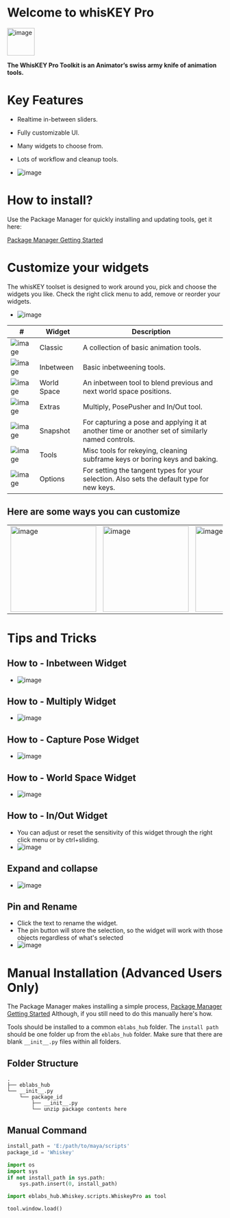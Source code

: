 # Welcome to whisKEY Pro

<img src="https://raw.githubusercontent.com/eblabs/eblabs_community/master/docs/whisKEY/data/whiskey_icon.png" alt="image" width="64px" />

**The WhisKEY Pro Toolkit is an Animator’s swiss army knife of animation tools.**

# Key Features
* Realtime in-between sliders.
* Fully customizable UI.
* Many widgets to choose from.
* Lots of workflow and cleanup tools.

* <img src="https://raw.githubusercontent.com/eblabs/eblabs_community/master/docs/whisKEY/data/WhisKEYPro.jpg" alt="image" />


# How to install?
Use the Package Manager for quickly installing and updating tools, get it here:

[Package Manager Getting Started](https://eblabs.com/package-manager-quick-install-beta/)


# Customize your widgets
The whisKEY toolset is designed to work around you, pick and choose the widgets you like. Check the right click menu to add, remove or reorder your widgets.

* <img src="https://raw.githubusercontent.com/eblabs/eblabs_community/master/docs/whisKEY/data/MainMenu.png" alt="image" />


| # | Widget | Description | 
| --- | --- |--- |
| <img src="https://raw.githubusercontent.com/eblabs/eblabs_community/master/docs/whisKEY/data/Widget_Classic.jpg" alt="image" /> | Classic | A collection of basic animation tools. |
| <img src="https://raw.githubusercontent.com/eblabs/eblabs_community/master/docs/whisKEY/data/Widget_Inbetween.jpg" alt="image" /> | Inbetween | Basic inbetweening tools. |
| <img src="https://raw.githubusercontent.com/eblabs/eblabs_community/master/docs/whisKEY/data/Widget_WorldSpace.jpg" alt="image" /> | World Space | An inbetween tool to blend previous and next world space positions.  |
| <img src="https://raw.githubusercontent.com/eblabs/eblabs_community/master/docs/whisKEY/data/Widget_Extras.jpg" alt="image" /> | Extras | Multiply, PosePusher and In/Out tool. |
| <img src="https://raw.githubusercontent.com/eblabs/eblabs_community/master/docs/whisKEY/data/Widget_SnapShot.jpg" alt="image" /> | Snapshot | For capturing a pose and applying it at another time or another set of similarly named controls. |
| <img src="https://raw.githubusercontent.com/eblabs/eblabs_community/master/docs/whisKEY/data/Widget_Tools.jpg" alt="image" /> | Tools | Misc tools for rekeying, cleaning subframe keys or boring keys and baking. |
| <img src="https://raw.githubusercontent.com/eblabs/eblabs_community/master/docs/whisKEY/data/Widget_Options.jpg" alt="image" /> | Options | For setting the tangent types for your selection. Also sets the default type for new keys. |

## Here are some ways you can customize
| | | | |
|-|-|-|-|
|<img src="https://raw.githubusercontent.com/eblabs/eblabs_community/master/docs/whisKEY/data/Customize_A.png" alt="image" width="200"/> | <img src="https://raw.githubusercontent.com/eblabs/eblabs_community/master/docs/whisKEY/data/Customize_B.png" alt="image" width="200"/> | <img src="https://raw.githubusercontent.com/eblabs/eblabs_community/master/docs/whisKEY/data/Customize_C.png" alt="image" width="200"/> | <img src="https://raw.githubusercontent.com/eblabs/eblabs_community/master/docs/whisKEY/data/Customize_D.png" alt="image" width="200"/> |


# Tips and Tricks

## How to - Inbetween Widget
* <img src="https://raw.githubusercontent.com/eblabs/eblabs_community/master/docs/whisKEY/data/inbetween.gif" alt="image" />

## How to - Multiply Widget
* <img src="https://raw.githubusercontent.com/eblabs/eblabs_community/master/docs/whisKEY/data/multiply.gif" alt="image" />

## How to - Capture Pose Widget
* <img src="https://raw.githubusercontent.com/eblabs/eblabs_community/master/docs/whisKEY/data/capturePose.gif" alt="image" />

## How to - World Space Widget
* <img src="https://raw.githubusercontent.com/eblabs/eblabs_community/master/docs/whisKEY/data/worldSpace2.gif" alt="image" />

## How to - In/Out Widget
* You can adjust or reset the sensitivity of this widget through the right click menu or by ctrl+sliding.
* <img src="https://raw.githubusercontent.com/eblabs/eblabs_community/master/docs/whisKEY/data/inOut.gif" alt="image" />

## Expand and collapse
* <img src="https://raw.githubusercontent.com/eblabs/eblabs_community/master/docs/whisKEY/data/expandCollapse_v001.gif" alt="image" />

## Pin and Rename
* Click the text to rename the widget.
* The pin button will store the selection, so the widget will work with those objects regardless of what's selected
* <img src="https://raw.githubusercontent.com/eblabs/eblabs_community/master/docs/whisKEY/data/PinAndRename.gif" alt="image" />

# Manual Installation (Advanced Users Only)

The Package Manager makes installing a simple process, [Package Manager Getting Started](https://eblabs.com/package-manager-quick-install-beta/)
Although, if you still need to do this manually here's how. 

Tools should be installed to a common `eblabs_hub` folder. The `install path` should be one folder up from the `eblabs_hub` folder. Make sure that there are blank `__init__.py` files within all folders.

## Folder Structure
```
.
├── eblabs_hub
└── __init__.py
    └── package_id
        ├── __init__.py
        └── unzip package contents here
```

## Manual Command
```python
install_path = 'E:/path/to/maya/scripts'
package_id = 'Whiskey'

import os
import sys
if not install_path in sys.path:
    sys.path.insert(0, install_path)

import eblabs_hub.Whiskey.scripts.WhiskeyPro as tool

tool.window.load()
```


